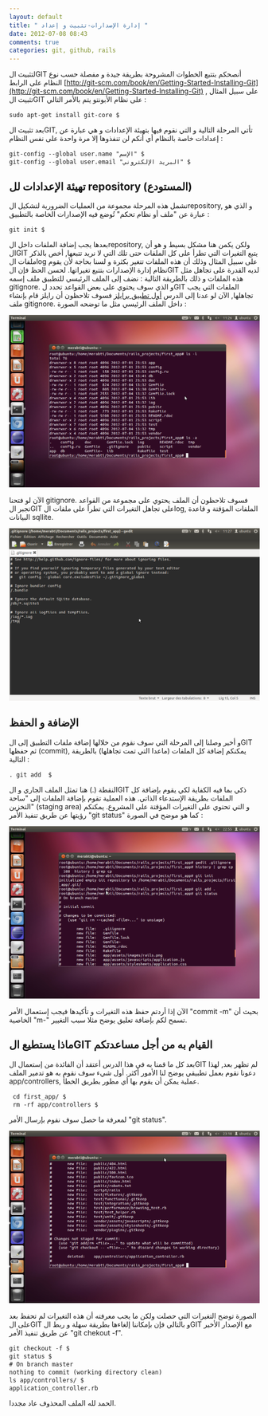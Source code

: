 ```yaml
---
layout: default
title: " إدارة الإصدارات-تثبيث و إعداد "
date: 2012-07-08 08:43
comments: true
categories: git, github, rails 
---
```

لتثبيث الGIT أنصحكم بتتبع الخطوات المشروحة بطريقة جيدة و مفصلة حسب نوع النظام على الرابط
 [http://git-scm.com/book/en/Getting-Started-Installing-Git](http://git-scm.com/book/en/Getting-Started-Installing-Git)  , على سبيل المثال تثبيث الGIT على نظام الأبونتو يتم بالأمر التالي :


```
sudo apt-get install git-core $
```  

بعد تثبيث الGIT, تأتي المرحلة التالية و التي نقوم فيها بتهيئة الإعدادات و هي عبارة عن إعدادات خاصة بالنظام أي أنكم لن تنفذوها إلا مرة واحدة على نفس النظام :


```
git-config --global user.name "الإسم" $
git-config --global user.email "البريد الإلكتروني" $
```  

تهيئة الإعدادات لل repository (المستودع)
------------------------------------
تشمل هذه المرحلة مجموعة من العمليات الضرورية لتشكيل الrepository, و الذي هو عبارة عن "ملف أو نظام تحكم" تُوضع فيه الإصدارات الخاصة بالتطبيق :


```
git init $
```


بعدها يجب إضافة الملفات داخل الrepository, ولكن يكمن هنا مشكل بسيط و هو أن الGIT يتبع التغيرات التي تطرأ على كل الملفات حتى تلك التي لا نريد تتبعها, أخص بالذكر ملفات الlog على سبيل المثال وذلك أن هذه الملفات تتغير بكثرة و لسنا بحاجة لأن يقوم نظام إدارة الإصدارات بتتبع تغيراتها. لحسن الحظ فإن الGIT لديه القدرة على تجاهل مثل هذه الملفات و ذلك بالطريقة التالية : 
نضف إلى الملف الرئيسي للتطبيق ملف إسمه gitignore. و الذي سوف يحتوي على بعض القواعد تحدد لGIT الملفات التي يجب تجاهلها, اﻵن لو عدنا إلى الدرس   [أول تطبيق برايلز](http://tayeb83.github.com/dtmdeblog/blog/2012/06/25/first-application-rails)  فسوف تلاحظون أن رايلز قام بإنشاء ملف gitignore. داخل الملف الرئيسي مثل ما توضحه الصورة :

<img src="/images/gitginoreinapplication.png" title="ملف gitignore. داخل الملف الرئيسي"/>

اﻵن لو فتحنا gitignore. فسوف تلاحظون أن الملف يحتوي على مجموعة من القواعد تجبر الGIT على تجاهل التغيرات التي تطرأ على ملفات الlog, الملفات المؤقتة و قاعدة البيانات sqllite.

<img src="/images/gitigorefile.png" title=" محتوى ملف gitignore."/>

الإضافة و الحفظ
--------------

و أخير وصلنا إلى المرحلة التي سوف نقوم من خلالها إضافة ملفات التطبيق إلى الGIT ثم حفظها (commit), يمكنكم إضافة كل الملفات (ماعدا التي تمت تجاهلها) بالطريقة التالية :

```
. git add  $
```

النقطة (.) هنا تمثل الملف الجاري و الGIT ذكي بما فيه الكفاية لكي يقوم بإضافة كل الملفات بطريقة الإستدعاء الذاتي. هذه العملية تقوم بإضافة الملفات إلى "ساحة التخزين" (staging area) و التي تحتوي على التغيرات المؤقتة على المشروع. يمكنكم رؤيتها عن طريق تنفيذ الأمر "git status"  كما هو موضح في الصورة :

<img src="/images/gitstatus.png"/>

اﻵن إذا أردتم حفظ هذه التغيرات و تأكيدها فيجب إستعمال الأمر "commit -m" بحيث أن الخاصية "m-" تسمح لكم بإضافة تعليق يوضح مثلا سبب التغيير.

ماذا يستطيع الGIT القيام به من أجل مساعدتكم
---------------------------------------

بعد كل ما قمنا به في هذا الدرس أعتقد أن الفائدة من إستعمال الGIT لم تظهر بعد, لهذا دعونا نقوم بعمل تطبيقي يوضح لنا الأمور أكثر. أول شيء سوف نقوم به هو تدمير الملف app/controllers, عملية يمكن أن يقوم بها أي مطور بطريق الخطأ. 


```
 cd first_app/ $
 rm -rf app/controllers $
```

لمعرفة ما حصل سوف نفوم بإرسال الأمر "git status". 

<img src="/images/gitstatusrmrfcontrollers.png"/>

الصورة توضح التغيرات التي حصلت ولكن ما يجب معرفته أن هذه التغيرات لم تحفظ بعد على الGIT و بالتالي فإن بإمكاننا إلغاءها بطريقة سهلة و ربط الGIT مع الإصدار اﻷخير عن طريق تنفيذ اﻷمر  "git chekout -f".

```
git checkout -f $
git status $
# On branch master
nothing to commit (working directory clean)
ls app/controllers/ $
application_controller.rb 
```   

الحمد لله الملف المحذوف عاد مجددا.


